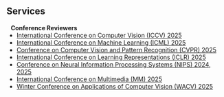 ## Services

<h4 style="margin:0 10px 0;">Conference Reviewers</h4>

<ul style="margin:0 0 5px;">
  <li><a href="https://iccv.thecvf.com/"><autocolor>International Conference on Computer Vision (ICCV) 2025</autocolor></a></li>
  <li><a href="https://icml.cc/"><autocolor>International Conference on Machine Learning (ICML) 2025</autocolor></a></li>
  <li><a href="https://cvpr.thecvf.com/"><autocolor>Conference on Computer Vision and Pattern Recognition (CVPR) 2025</autocolor></a></li>
  <li><a href="https://iclr.cc/"><autocolor> International Conference on Learning Representations (ICLR) 2025</autocolor></a></li>
  <li><a href="https://neurips.cc/"><autocolor>Conference on Neural Information Processing Systems (NIPS) 2024, 2025</autocolor></a></li>
  <li><a href="https://acmmm2025.org/"><autocolor>International Conference on Multimedia (MM) 2025</autocolor></a></li>
  <li><a href="https://wacv.thecvf.com/"><autocolor>Winter Conference on Applications of Computer Vision (WACV) 2025</autocolor></a></li>
</ul>

<!-- <h4 style="margin:0 10px 0;">Journal Reviewers</h4>

<ul style="margin:0 0 20px;">
  <li><a href="https://www.computer.org/csdl/journal/tp"><autocolor>IEEE Transactions on Pattern Analysis and Machine Intelligence (TPAMI)</autocolor></a></li>
  <li><a href="https://www.springer.com/journal/11263"><autocolor>International Journal of Computer Vision (IJCV)</autocolor></a></li>
</ul> -->
